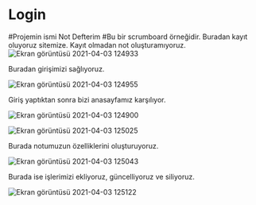 # Login
#Projemin ismi Not Defterim
#Bu bir scrumboard örneğidir.
Buradan kayıt oluyoruz sitemize. Kayıt olmadan not oluşturamıyoruz.
![Ekran görüntüsü 2021-04-03 124933](https://user-images.githubusercontent.com/61933224/113478316-c9656900-9490-11eb-8b8b-932dd4fd3739.png)

Buradan girişimizi sağlıyoruz.

![Ekran görüntüsü 2021-04-03 124955](https://user-images.githubusercontent.com/61933224/113478344-f0bc3600-9490-11eb-8305-f780aefb17aa.png)

Giriş yaptıktan sonra bizi anasayfamız karşılıyor.

![Ekran görüntüsü 2021-04-03 124900](https://user-images.githubusercontent.com/61933224/113478362-147f7c00-9491-11eb-82a1-a9e96c3ff911.png)

![Ekran görüntüsü 2021-04-03 125025](https://user-images.githubusercontent.com/61933224/113478404-4ee91900-9491-11eb-9bad-5b756a338ec4.png)

Burada notumuzun özelliklerini oluşturuyoruz.

![Ekran görüntüsü 2021-04-03 125043](https://user-images.githubusercontent.com/61933224/113478419-66280680-9491-11eb-8fb9-42e27a173214.png)

Burada ise işlerimizi ekliyoruz, güncelliyoruz ve siliyoruz.

![Ekran görüntüsü 2021-04-03 125122](https://user-images.githubusercontent.com/61933224/113478468-a12a3a00-9491-11eb-9756-b856942c3fae.png)
